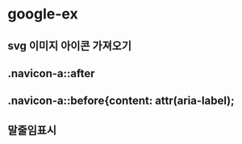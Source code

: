 # google-ex

## svg 이미지 아이콘 가져오기

## .navicon-a::after

## .navicon-a::before{content: attr(aria-label);

## 말줄임표시
